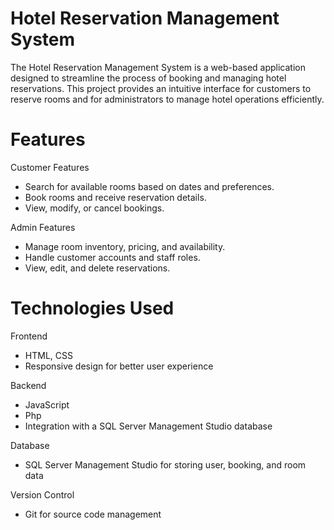 # Hotel Reservation Management System
The Hotel Reservation Management System is a web-based application designed to streamline the process of booking and managing hotel reservations. This project provides an intuitive interface for customers to reserve rooms and for administrators to manage hotel operations efficiently.

# Features
Customer Features
  - Search for available rooms based on dates and preferences.
  - Book rooms and receive reservation details.
  - View, modify, or cancel bookings.

Admin Features
  - Manage room inventory, pricing, and availability.
  - Handle customer accounts and staff roles.
  - View, edit, and delete reservations.

# Technologies Used
Frontend
  - HTML, CSS
  - Responsive design for better user experience
  
Backend
  - JavaScript
  - Php
  - Integration with a SQL Server Management Studio database
  
Database
  - SQL Server Management Studio for storing user, booking, and room data
  
Version Control
  - Git for source code management


